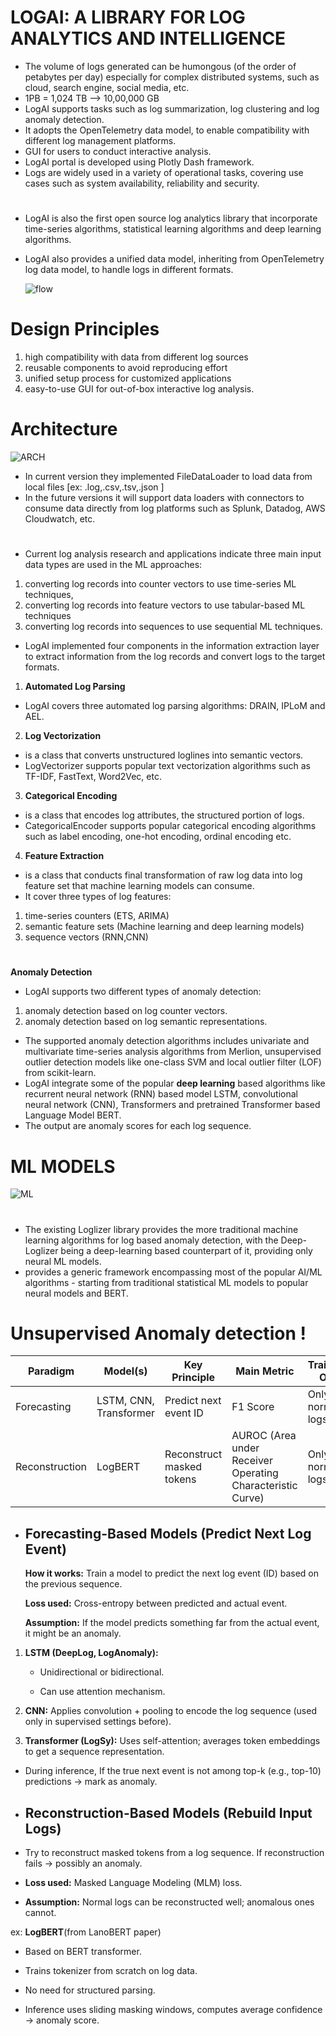 # LOGAI: A LIBRARY FOR LOG ANALYTICS AND INTELLIGENCE
- The volume of logs generated can be humongous (of the order of petabytes per day) especially for complex
distributed systems, such as cloud, search engine, social media, etc.
- 1PB = 1,024 TB --> 10,00,000 GB
- LogAI supports tasks such as log summarization, log clustering and log anomaly detection. 
- It adopts the OpenTelemetry data model, to enable compatibility with different log management platforms.
- GUI for users to conduct interactive analysis.
- LogAI portal is developed using Plotly Dash framework.
- Logs are widely used in a variety of operational tasks, covering use cases such as system
availability, reliability and security. 

#
- LogAI is also the first open source log analytics library that incorporate time-series algorithms, statistical learning algorithms and deep learning algorithms.
- LogAI also provides a unified data model, inheriting from OpenTelemetry log data
model, to handle logs in different formats.

    ![flow](IMAGES/LOGAI.png) 
# Design Principles
1. high compatibility with data from
different log sources
2. reusable components to avoid reproducing effort
3. unified setup process for customized
applications 
4. easy-to-use GUI for out-of-box interactive log analysis.

# Architecture
![ARCH](IMAGES/ARCHITECTURE.png)

- In current version they implemented FileDataLoader to load data from local files [ex: .log,.csv,.tsv,.json ]
- In the future versions it will support data loaders with connectors to consume data directly
from log platforms such as Splunk, Datadog, AWS Cloudwatch, etc.
#
- Current log analysis research and applications indicate three main
input data types are used in the ML approaches: 
1. converting log records into counter vectors to use time-series ML
techniques, 
2. converting log records into feature vectors to use tabular-based ML techniques 
3. converting log
records into sequences to use sequential ML techniques.

- LogAI implemented four components in the information extraction layer to extract information from the log records
and convert logs to the target formats.

1. **Automated Log Parsing**
- LogAI covers
three automated log parsing algorithms: DRAIN, IPLoM and AEL.   
2. **Log Vectorization**
- is a class that converts unstructured loglines into semantic vectors.
- LogVectorizer supports popular text vectorization
algorithms such as TF-IDF, FastText, Word2Vec, etc.
3. **Categorical Encoding**
- is a class that encodes log attributes, the structured portion of logs.
- CategoricalEncoder supports popular
categorical encoding algorithms such as label encoding, one-hot encoding, ordinal encoding etc.
4. **Feature Extraction**
-  is a class that conducts final transformation of raw log data into log feature
set that machine learning models can consume.
- It cover three types of log features: 
1) time-series
counters (ETS, ARIMA)
2) semantic feature sets (Machine learning and deep learning
models)
3) sequence vectors (RNN,CNN)
#
**Anomaly Detection**
- LogAI supports two different types of anomaly detection: 
1) anomaly detection based on log counter vectors.
2) anomaly detection based on log semantic representations. 

- The supported anomaly detection algorithms includes
univariate and multivariate time-series analysis algorithms from Merlion, unsupervised outlier detection models
like one-class SVM and local outlier filter (LOF) from scikit-learn.
-  LogAI integrate some of
the popular **deep learning** based algorithms like recurrent neural network (RNN) based model LSTM, convolutional
neural network (CNN), Transformers and pretrained Transformer based Language Model BERT.   
- The output
are anomaly scores for each log sequence.
# ML MODELS
![ML](IMAGES/MLalgo.png)
#
- The existing Loglizer library provides the more traditional machine learning
algorithms for log based anomaly detection, with the Deep-Loglizer being a deep-learning based counterpart of it,
providing only neural ML models.
- provides a generic framework encompassing most of the
popular AI/ML algorithms - starting from traditional statistical ML models to popular neural models and BERT.
# Unsupervised Anomaly detection !


| Paradigm       | Model(s)               | Key Principle             | Main Metric | Trained On       |
| -------------- | ---------------------- | ------------------------- | ----------- | ---------------- |
| Forecasting    | LSTM, CNN, Transformer | Predict next event ID     | F1 Score    | Only normal logs |
| Reconstruction | LogBERT                | Reconstruct masked tokens | AUROC  (Area under Receiver Operating Characteristic Curve)      | Only normal logs |

- ## **Forecasting-Based Models** (Predict Next Log Event)

    **How it works:** Train a model to predict the next log event (ID) based on the previous sequence.

    **Loss used:** Cross-entropy between predicted and actual event.

    **Assumption:** If the model predicts something far from the actual event, it might be an anomaly.

1.  **LSTM (DeepLog, LogAnomaly):**

    - Unidirectional or bidirectional.

    - Can use attention mechanism.
2. **CNN:** Applies convolution + pooling to encode the log sequence (used only in supervised settings before).
3. **Transformer (LogSy):** Uses self-attention; averages token embeddings to get a sequence representation.
- During inference,
If the true next event is not among top-k (e.g., top-10) predictions → mark as anomaly.


- ## **Reconstruction-Based Models** (Rebuild Input Logs)
- Try to reconstruct masked tokens from a log sequence. If reconstruction fails → possibly an anomaly.
- **Loss used:** Masked Language Modeling (MLM) loss.

- **Assumption:** Normal logs can be reconstructed well; anomalous ones cannot.

ex: **LogBERT**(from LanoBERT paper)

- Based on BERT transformer.

- Trains tokenizer from scratch on log data.

- No need for structured parsing.

- Inference uses sliding masking windows, computes average confidence → anomaly score.





    
